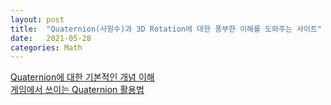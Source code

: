 ```yaml
---
layout: post
title:  "Quaternion(사원수)과 3D Rotation에 대한 풍부한 이해를 도와주는 사이트"
date:   2021-05-28
categories: Math
---
```


[Quaternion에 대한 기본적인 개념 이해](https://eater.net/quaternions)          
[게임에서 쓰이는 Quaternion 활용법](https://github.com/NickCuso/Tutorials/blob/master/Quaternions.md#361-quaternioninverse)            
